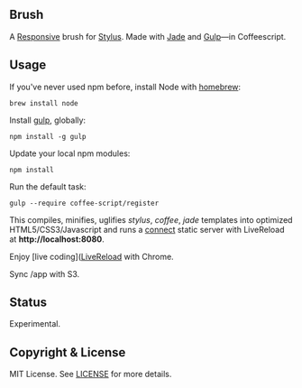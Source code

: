 ## Brush

A [Responsive](http://www.adamkaplan.me/grid/) brush for [Stylus](http://learnboost.github.io/stylus/). Made with [Jade](http://jade-lang.com) and [Gulp](http://gulpjs.com)&mdash;in Coffeescript.

## Usage

If you've never used npm before, install Node with [homebrew](http://brew.sh/):

    brew install node

Install [gulp](http://gulpjs.com), globally:

    npm install -g gulp

Update your local npm modules:

    npm install

Run the default task:

    gulp --require coffee-script/register

This compiles, minifies, uglifies _stylus_, _coffee_, _jade_ templates into optimized HTML5/CSS3/Javascript and runs a [connect](https://github.com/intesso/connect-livereload) static server with LiveReload at **http://localhost:8080**.

Enjoy [live coding]([LiveReload](https://chrome.google.com/webstore/detail/livereload/jnihajbhpnppcggbcgedagnkighmdlei) with Chrome.

Sync /app with S3.

## Status

Experimental.

## Copyright & License

MIT License. See [LICENSE](/LICENSE) for more details.
